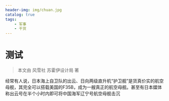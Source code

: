 ```yaml
---
header-img: img/chuan.jpg
catalog: true
tags:
    - 军事
    - 干货
---
```

# 测试
> 本文由 风雪社 苏霍伊设计局 著

经常有人说，日本海上自卫队的出云、日向两级直升机“护卫舰”是货真价实的航空母舰，其完全可以搭载美国的F35B，成为一艘真正的航空母舰。甚至有日本媒体称出云号在半个小时内即可将中国海军辽宁号航空母舰击沉
